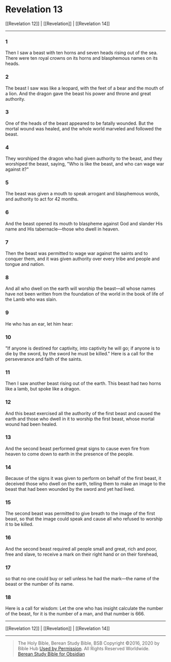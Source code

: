 # Revelation 13

[[Revelation 12]] | [[Revelation]] | [[Revelation 14]]

---

### 1
Then I saw a beast with ten horns and seven heads rising out of the sea. There were ten royal crowns on its horns and blasphemous names on its heads.

### 2
The beast I saw was like a leopard, with the feet of a bear and the mouth of a lion. And the dragon gave the beast his power and throne and great authority.

### 3
One of the heads of the beast appeared to be fatally wounded. But the mortal wound was healed, and the whole world marveled and followed the beast.

### 4
They worshiped the dragon who had given authority to the beast, and they worshiped the beast, saying, "Who is like the beast, and who can wage war against it?"

### 5
The beast was given a mouth to speak arrogant and blasphemous words, and authority to act for 42 months.

### 6
And the beast opened its mouth to blaspheme against God and slander His name and His tabernacle—those who dwell in heaven.

### 7
Then the beast was permitted to wage war against the saints and to conquer them, and it was given authority over every tribe and people and tongue and nation.

### 8
And all who dwell on the earth will worship the beast—all whose names have not been written from the foundation of the world in the book of life of the Lamb who was slain.

### 9
He who has an ear, let him hear:

### 10
"If anyone is destined for captivity, into captivity he will go; if anyone is to die by the sword, by the sword he must be killed." Here is a call for the perseverance and faith of the saints.

### 11
Then I saw another beast rising out of the earth. This beast had two horns like a lamb, but spoke like a dragon.

### 12
And this beast exercised all the authority of the first beast and caused the earth and those who dwell in it to worship the first beast, whose mortal wound had been healed.

### 13
And the second beast performed great signs to cause even fire from heaven to come down to earth in the presence of the people.

### 14
Because of the signs it was given to perform on behalf of the first beast, it deceived those who dwell on the earth, telling them to make an image to the beast that had been wounded by the sword and yet had lived.

### 15
The second beast was permitted to give breath to the image of the first beast, so that the image could speak and cause all who refused to worship it to be killed.

### 16
And the second beast required all people small and great, rich and poor, free and slave, to receive a mark on their right hand or on their forehead,

### 17
so that no one could buy or sell unless he had the mark—the name of the beast or the number of its name.

### 18
Here is a call for wisdom: Let the one who has insight calculate the number of the beast, for it is the number of a man, and that number is 666.

---

[[Revelation 12]] | [[Revelation]] | [[Revelation 14]]

---

> The Holy Bible, Berean Study Bible, BSB
> Copyright &copy;2016, 2020 by Bible Hub
> [Used by Permission](https://berean.bible/terms.htm). All Rights Reserved Worldwide.
> [Berean Study Bible for Obsidian](https://github.com/gapmiss/berean-study-bible-for-obsidian)</small>

